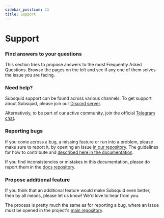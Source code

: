 ```yaml
---
sidebar_position: 11
title: Support
---
```


# Support

### Find answers to your questions

This section tries to propose answers to the most Frequently Asked Questions. Browse the pages on the left and see if any one of them solves the issue you are facing.

### Need help?

Subsquid support can be found across various channels. To get support about Subsquid, please join our [Discord server](https://discord.gg/TFGX3yG4).

Alternatively, to be part of our active community, join the official [Telegram chat](https://t.me/subsquid).

### Reporting bugs

If you come across a bug, a missing feature or run into a problem, please make sure to report it, by opening an Issue [in our repository](https://github.com/subsquid/squid). The guidelines for how to contribute and [described here in the documentation](/docs/support/bug-reporting-guidelines).

If you find inconsistencies or mistakes in this documentation, please do report them in the [docs repository](https://github.com/subsquid/docs).

### Propose additional feature

If you think that an additional feature would make Subsquid even better, then by all means, please let us know! We'd love to hear from you.

The process is pretty much the same as for reporting a bug, where an Issue must be opened in the project's [main repository](https://github.com/subsquid/squid).
